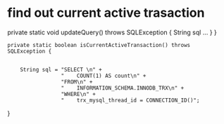 # find out current active trasaction

  private static void updateQuery() throws SQLException {
        String sql ...
        }
    }

    private static boolean isCurrentActiveTransaction() throws SQLException {
       

        String sql = "SELECT \n" +
                     "    COUNT(1) AS count\n" +
                     "FROM\n" +
                     "    INFORMATION_SCHEMA.INNODB_TRX\n" +
                     "WHERE\n" +
                     "    trx_mysql_thread_id = CONNECTION_ID()";

       
}
    


